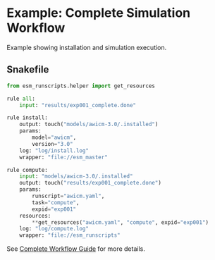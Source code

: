 # Example: Complete Simulation Workflow

Example showing installation and simulation execution.

## Snakefile

```python
from esm_runscripts.helper import get_resources

rule all:
    input: "results/exp001_complete.done"

rule install:
    output: touch("models/awicm-3.0/.installed")
    params:
        model="awicm",
        version="3.0"
    log: "log/install.log"
    wrapper: "file://esm_master"

rule compute:
    input: "models/awicm-3.0/.installed"
    output: touch("results/exp001_complete.done")
    params:
        runscript="awicm.yaml",
        task="compute",
        expid="exp001"
    resources:
        **get_resources("awicm.yaml", "compute", expid="exp001")
    log: "log/compute.log"
    wrapper: "file://esm_runscripts"
```

See [Complete Workflow Guide](../guides/complete_workflow.md) for more details.
